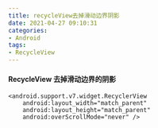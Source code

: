 ```yaml
---
title: recycleView去掉滑动边界阴影
date: 2021-04-27 09:10:31
categories:
- Android
tags:
- RecycleView
---
```


#### RecycleView 去掉滑动边界的阴影

```
<android.support.v7.widget.RecyclerView
    android:layout_width="match_parent"
    android:layout_height="match_parent"
    android:overScrollMode="never" />
```
